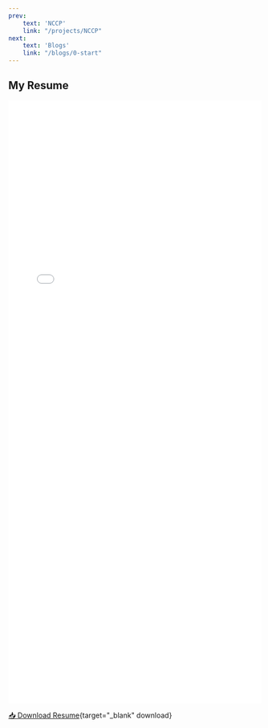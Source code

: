 ```yaml
---
prev: 
    text: 'NCCP'
    link: "/projects/NCCP"
next: 
    text: 'Blogs'
    link: "/blogs/0-start"
---
```


<style>
.resume-fallback {
  display: none;
}
@media (max-width: 768px) {
  .resume-wrapper iframe {
    display: none;
  }
  .resume-fallback {
    display: block;
    text-align: center;
    margin-top: 1em;
  }
}
</style>

## My Resume

<div class="resume-wrapper">
  <iframe 
      src="/resume.pdf#zoom=fitH" 
      type="application/pdf" 
      width="100%" 
      height="1200" 
      style="border: none; overflow: hidden;"
  ></iframe>
  <div class="resume-fallback">
    <p>PDF preview unavailable in this view. Please download instead:</p>
    <p><a href="/Shun_Guo_Resume.pdf" target="_blank" download>📥 Download Resume</a></p>
  </div>
</div>


[📥 Download Resume](/Shun_Guo_Resume.pdf){target="_blank" download}